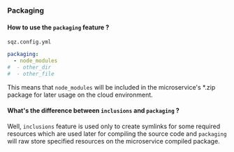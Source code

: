 ### Packaging

#### How to use the `packaging` feature  ?

`sqz.config.yml` 

```yaml
packaging:
  - node_modules
#  - other_dir
#  - other_file
```

This means that `node_modules` will be included in the microservice's *.zip package for later usage 
on the cloud environment.

#### What's the difference between `inclusions` and `packaging` ?

Well, `inclusions` feature is used only to create symlinks for some required resources which are used later
for compiling the source code and `packaging` will raw store specified resources on the microservice compiled package.
